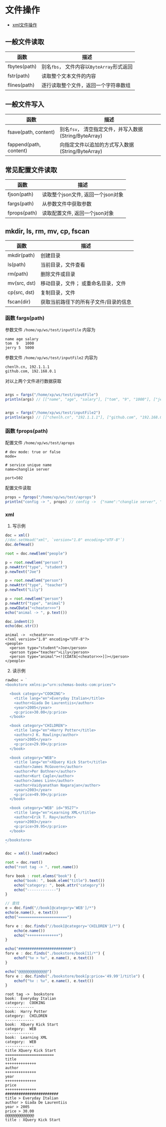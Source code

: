 # 文件操作

- [xml文件操作](#xml)  

## 一般文件读取
| 函数  | 	描述   |
|  ----  |  ----  |
|  fbytes(path) | 别名`fbs`， 文件内容以`ByteArray`形式返回  |
|  fstr(path)      |   读取整个文本文件的内容  |
|  flines(path) |   逐行读取整个文件，返回一个字符串数组   |

## 一般文件写入
| 函数  | 	描述   |
|  ----  |  ----  |
|  fsave(path, content)     | 别名`fsv`， 清空指定文件，并写入数据(String/ByteArray) |
|  fappend(path, content)  |   向指定文件以追加的方式写入数据(String/ByteArray)  |

## 常见配置文件读取  
| 函数  | 	描述   |
|  ----  |  ----  |
|  fjson(path)     |   读取整个json文件, 返回一个json对象  |
|  fargs(path)  |   从参数文件中获取参数  |
|  fprops(path) |  读取配置文件, 返回一个json对象 |

## mkdir, ls, rm, mv, cp, fscan  
| 函数  | 	描述   |
|  ----  |  ----  |
|  mkdir(path)  |  创建目录  |
|  ls(path)  |  当前目录，文件查看  |
|  rm(path)  |  删除文件或目录  |
|  mv(src, dst)  |  移动目录，文件； 或重命名目录，文件  |
|  cp(src, dst)  |  复制目录，文件  |
|  fscan(dir)  |  获取当前路径下的所有子文件/目录的信息  |

### 函数 fargs(path)
参数文件 `/home/xp/ws/test/inputFile` 内容为
```
name age salary
tom  9   1000
jerry 5  5000
```

参数文件 `/home/xp/ws/test/inputFile2` 内容为
```
chenlh.cn, 192.1.1.1
github.com, 192.168.0.1
```
对以上两个文件进行数据获取
```js

args = fargs("/home/xp/ws/test/inputFile")
println(args) // [["name", "age", "salary"], ["tom", "9", "1000"], ["jerry", "5", "5000"]]


args = fargs("/home/xp/ws/test/inputFile2")
println(args) // [["chenlh.cn", "192.1.1.1"], ["github.com", "192.168.0.1"]]

```

### 函数 fprops(path)
配置文件 `/home/xp/ws/test/aprops`
```
# dev mode: true or false
mode=

# service unique name
name=changlie server

port=502
```
配置文件读取
```js
props = fprops("/home/xp/ws/test/aprops")
println("config -> ", props) // config ->  {"name":"changlie server", "port":"502", "mode":""}

```











### xml

1. 写示例  

```js
doc = xml()
//doc.setHead("xml", `version="1.0" encoding="UTF-8"`)
doc.defHead()

root = doc.newElem("people")

p = root.newElem("person")
p.newAttr("type", "student")
p.newText("Joe")

p = root.newElem("person")
p.newAttr("type", "teacher")
p.newText("Lily")

p = root.newElem("person")
p.newAttr("type", "animal")
p.newCData("<cheator>>>")
echo("animal -> ", p.text())

doc.indent(2)
echo(doc.str())
```
```
animal ->  <cheator>>>
<?xml version="1.0" encoding="UTF-8"?>
<people>
  <person type="student">Joe</person>
  <person type="teacher">Lily</person>
  <person type="animal"><![CDATA[<cheator>>>]]></person>
</people>
```

2. 读示例  

```js
rawDoc = `
<bookstore xmlns:p="urn:schemas-books-com:prices">

  <book category="COOKING">
    <title lang="en">Everyday Italian</title>
    <author>Giada De Laurentiis</author>
    <year>2005</year>
    <p:price>30.00</p:price>
  </book>

  <book category="CHILDREN">
    <title lang="en">Harry Potter</title>
    <author>J K. Rowling</author>
    <year>2005</year>
    <p:price>29.99</p:price>
  </book>

  <book category="WEB">
    <title lang="en">XQuery Kick Start</title>
    <author>James McGovern</author>
    <author>Per Bothner</author>
    <author>Kurt Cagle</author>
    <author>James Linn</author>
    <author>Vaidyanathan Nagarajan</author>
    <year>2003</year>
    <p:price>49.99</p:price>
  </book>

  <book category="WEB" id="9527">
    <title lang="en">Learning XML</title>
    <author>Erik T. Ray</author>
    <year>2003</year>
    <p:price>39.95</p:price>
  </book>

</bookstore>
`

doc = xml().load(rawDoc)

root = doc.root()
echo("root tag -> ", root.name())

forv book : root.elems("book") {
    echo("book: ", book.elem("title").text())
    echo("category: ", book.attr("category"))
    echo("-------------")
}

// 查找
e = doc.find("//book[@category='WEB']/*")
echo(e.name(), e.text())
echo("======================")

forv e : doc.finds("//book[@category='CHILDREN']/*") {
    echo(e.name())
    echo("++++++++++++++")
}

echo("########################")
forv e : doc.finds("./bookstore/book[1]/*") {
    echof("%v > %v", e.name(), e.text())
}

echo("@@@@@@@@@@@@@")
forv e : doc.finds("./bookstore/book[p:price='49.99']/title") {
    echof("%v : %v", e.name(), e.text())
}
```
```
root tag ->  bookstore
book:  Everyday Italian
category:  COOKING
-------------
book:  Harry Potter
category:  CHILDREN
-------------
book:  XQuery Kick Start
category:  WEB
-------------
book:  Learning XML
category:  WEB
-------------
title XQuery Kick Start
======================
title
++++++++++++++
author
++++++++++++++
year
++++++++++++++
price
++++++++++++++
########################
title > Everyday Italian
author > Giada De Laurentiis
year > 2005
price > 30.00
@@@@@@@@@@@@@
title : XQuery Kick Start
```






